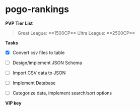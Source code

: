 # pogo-rankings

**PVP Tier List**

> Great League: ==1500CP==
> Ultra League: ==2500CP==

**Tasks**
- [x] Convert csv files to table
- [ ] Design/implement JSON Schema
- [ ] Import CSV data to JSON
- [ ] Implement Database
- [ ] Categorize data, implement search/sort options






**VIP key**

[b05f-008d-b10b-486e-bfdb-c466-9a73-3a0c]: #


